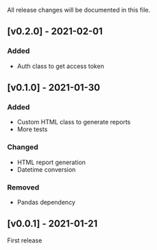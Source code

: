 All release changes will be documented in this file. 

## [v0.2.0] - 2021-02-01
### Added
- Auth class to get access token

## [v0.1.0] - 2021-01-30
### Added
- Custom HTML class to generate reports
- More tests

### Changed
- HTML report generation
- Datetime conversion

### Removed
- Pandas dependency

## [v0.0.1] - 2021-01-21
First release 
